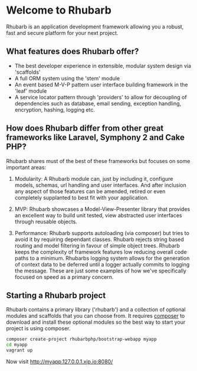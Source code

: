 Welcome to Rhubarb
==================

Rhubarb is an application development framework allowing you a robust, fast and secure platform
for your next project.

## What features does Rhubarb offer?

* The best developer experience in extensible, modular system design via 'scaffolds'
* A full ORM system using the 'stem' module
* An event based M-V-P pattern user interface building framework in the 'leaf' module
* A service locator pattern through 'providers' to allow for decoupling of dependencies such as database,
 email sending, exception handling, encryption, hashing, logging etc.

## How does Rhubarb differ from other great frameworks like Laravel, Symphony 2 and Cake PHP?

Rhubarb shares must of the best of these frameworks but focuses on some important areas:

1. Modularity: A Rhubarb module can, just by including it, configure models, schemas, url handling and
user interfaces. And after inclusion any aspect of those features can be amended, retired or even completely
supplanted to best fit with your application.

2. MVP: Rhubarb showcases a Model-View-Presenter library that provides an excellent way to build
unit tested, view abstracted user interfaces through reusable objects.

3. Performance: Rhubarb supports autoloading (via composer) but tries to avoid it by requiring dependant classes.
Rhubarb rejects string based routing and model filtering in favour of simple object trees. Rhubarb keeps the
complexity of framework features low reducing overall code paths to a minimum. Rhubarbs logging system allows
for the generation of context data to be deferred until a logger actually commits to logging the message. These
are just some examples of how we've specifically focused on speed as a primary concern.

## Starting a Rhubarb project

Rhubarb contains a primary library ('rhubarb') and a collection of optional modules and scaffolds that you
can choose from. It requires [composer](https://getcomposer.org/) to download and install these optional modules
so the best way to start your project is using composer.

```bash
composer create-project rhubarbphp/bootstrap-webapp myapp
cd myapp
vagrant up
```

Now visit http://myapp.127.0.0.1.xip.io:8080/

